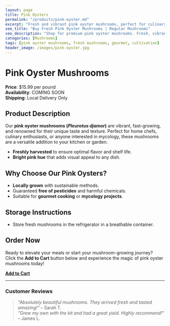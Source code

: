 ```yaml
---
layout: page
title: Pink Oysters
permalink: "/products/pink-oyster.md"
excerpt: "Fresh and vibrant pink oyster mushrooms, perfect for culinary use or home cultivation."
seo_title: "Buy Fresh Pink Oyster Mushrooms | Regular Mushrooms"
seo_description: "Shop for premium pink oyster mushrooms. Fresh, vibrant, and perfect for cooking or growing at home."
categories: [Mushrooms]
tags: [pink oyster mushrooms, fresh mushrooms, gourmet, cultivation]
header_image: /images/pink-oyster.jpg
---
```


# Pink Oyster Mushrooms

**Price**: $15.99 per pound  
**Availability**: COMING SOON  
**Shipping**: Local Delivery Only

## Product Description
Our **pink oyster mushrooms (*Pleurotus djamor*)** are vibrant, fast-growing, and renowned for their unique taste and texture. Perfect for home chefs, culinary enthusiasts, or anyone interested in mycology, these mushrooms are a versatile addition to your kitchen or garden.

- **Freshly harvested** to ensure optimal flavor and shelf life.
- **Bright pink hue** that adds visual appeal to any dish.

## Why Choose Our Pink Oysters?
- **Locally grown** with sustainable methods.
- Guaranteed **free of pesticides** and harmful chemicals.
- Suitable for **gourmet cooking** or **mycology projects**.

<!-- ## Home Cultivation Kits
Interested in growing your own pink oyster mushrooms? Check out our [Pink Oyster Mushroom Grow Kits](/products/pink-oyster-grow-kit) to bring the farm to your home! -->

## Storage Instructions
- Store fresh mushrooms in the refrigerator in a breathable container.

## Order Now
Ready to elevate your meals or start your mushroom-growing journey?  
Click the **Add to Cart** button below and experience the magic of pink oyster mushrooms today!

**[Add to Cart](#)**

---

### Customer Reviews
> *"Absolutely beautiful mushrooms. They arrived fresh and tasted amazing!"* – Sarah T.  
> *"Grew my own with the kit and had a great yield. Highly recommend!"* – James L. 